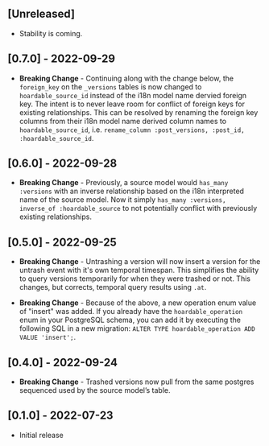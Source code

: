 ## [Unreleased]

- Stability is coming.

## [0.7.0] - 2022-09-29

- **Breaking Change** - Continuing along with the change below, the `foreign_key` on the `_versions`
  tables is now changed to `hoardable_source_id` instead of the i18n model name dervied foreign key.
  The intent is to never leave room for conflict of foreign keys for existing relationships. This
  can be resolved by renaming the foreign key columns from their i18n model name derived column
  names to `hoardable_source_id`, i.e. `rename_column :post_versions, :post_id, :hoardable_source_id`.

## [0.6.0] - 2022-09-28

- **Breaking Change** - Previously, a source model would `has_many :versions` with an inverse
  relationship based on the i18n interpreted name of the source model. Now it simply `has_many
  :versions, inverse_of :hoardable_source` to not potentially conflict with previously existing
  relationships.

## [0.5.0] - 2022-09-25

- **Breaking Change** - Untrashing a version will now insert a version for the untrash event with
  it's own temporal timespan. This simplifies the ability to query versions temporarily for when
  they were trashed or not. This changes, but corrects, temporal query results using `.at`.

- **Breaking Change** - Because of the above, a new operation enum value of "insert" was added. If
  you already have the `hoardable_operation` enum in your PostgreSQL schema, you can add it by
  executing the following SQL in a new migration: `ALTER TYPE hoardable_operation ADD VALUE
  'insert';`.

## [0.4.0] - 2022-09-24

- **Breaking Change** - Trashed versions now pull from the same postgres sequenced used by the
  source model’s table.

## [0.1.0] - 2022-07-23

- Initial release
